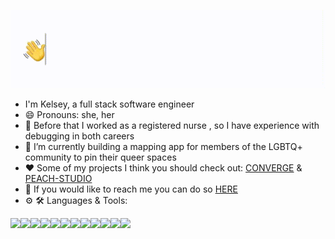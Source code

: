 ![Hi there! I'm Kelsey](https://github.com/paigekelsey/paigekelsey/blob/main/typedname.gif)

- I'm Kelsey, a full stack software engineer
- 😄 Pronouns: she, her
- 🏥 Before that I worked as a registered nurse , so I have experience with debugging in both careers
- 🌈 I’m currently building a mapping app for members of the LGBTQ+ community to pin their queer spaces
- ❤️ Some of my projects I think you should check out: [CONVERGE](https://www.converge-app.com/) & [PEACH-STUDIO](https://peach-studio.herokuapp.com/)
- 💬 If you would like to reach me you can do so [HERE](kelseyspaige@gmail.com)
- ⚙️ 🛠️ Languages & Tools:
<img align="left" img src="https://img.icons8.com/color/48/000000/javascript--v1.png"/>
<img align="left" img src="https://img.icons8.com/color/48/000000/html-5--v1.png"/>
<img align="left" img src="https://img.icons8.com/color/48/000000/css3.png"/>
<img align="left" img src="https://img.icons8.com/color/48/000000/react-native.png"/>
<img align="left" img src="https://img.icons8.com/color/48/000000/redux.png"/>
<img align="left" img src="https://img.icons8.com/color/48/000000/nodejs.png"/>
<img align="left" img src="https://img.icons8.com/color/48/000000/git.png"/>
<img align="left" img src="https://img.icons8.com/color-glass/48/000000/github.png"/>
<img align="left" img src="https://img.icons8.com/color/48/000000/heroku.png"/>
<img align="left" img src="https://img.icons8.com/color/48/000000/postgreesql.png"/>
<img align="left" img src="https://img.icons8.com/color/48/000000/webpack.png"/>
<img align="left" img src="https://img.icons8.com/color/48/000000/google-firebase-console.png"/>
